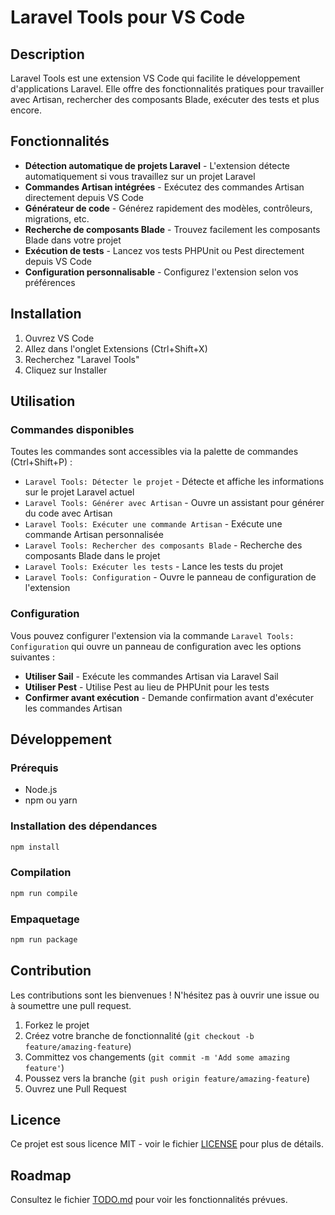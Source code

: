 # Laravel Tools pour VS Code

## Description

Laravel Tools est une extension VS Code qui facilite le développement d'applications Laravel. Elle offre des fonctionnalités pratiques pour travailler avec Artisan, rechercher des composants Blade, exécuter des tests et plus encore.

## Fonctionnalités

- **Détection automatique de projets Laravel** - L'extension détecte automatiquement si vous travaillez sur un projet Laravel
- **Commandes Artisan intégrées** - Exécutez des commandes Artisan directement depuis VS Code
- **Générateur de code** - Générez rapidement des modèles, contrôleurs, migrations, etc.
- **Recherche de composants Blade** - Trouvez facilement les composants Blade dans votre projet
- **Exécution de tests** - Lancez vos tests PHPUnit ou Pest directement depuis VS Code
- **Configuration personnalisable** - Configurez l'extension selon vos préférences

## Installation

1. Ouvrez VS Code
2. Allez dans l'onglet Extensions (Ctrl+Shift+X)
3. Recherchez "Laravel Tools"
4. Cliquez sur Installer

## Utilisation

### Commandes disponibles

Toutes les commandes sont accessibles via la palette de commandes (Ctrl+Shift+P) :

- `Laravel Tools: Détecter le projet` - Détecte et affiche les informations sur le projet Laravel actuel
- `Laravel Tools: Générer avec Artisan` - Ouvre un assistant pour générer du code avec Artisan
- `Laravel Tools: Exécuter une commande Artisan` - Exécute une commande Artisan personnalisée
- `Laravel Tools: Rechercher des composants Blade` - Recherche des composants Blade dans le projet
- `Laravel Tools: Exécuter les tests` - Lance les tests du projet
- `Laravel Tools: Configuration` - Ouvre le panneau de configuration de l'extension

### Configuration

Vous pouvez configurer l'extension via la commande `Laravel Tools: Configuration` qui ouvre un panneau de configuration avec les options suivantes :

- **Utiliser Sail** - Exécute les commandes Artisan via Laravel Sail
- **Utiliser Pest** - Utilise Pest au lieu de PHPUnit pour les tests
- **Confirmer avant exécution** - Demande confirmation avant d'exécuter les commandes Artisan

## Développement

### Prérequis

- Node.js
- npm ou yarn

### Installation des dépendances

```bash
npm install
```

### Compilation

```bash
npm run compile
```

### Empaquetage

```bash
npm run package
```

## Contribution

Les contributions sont les bienvenues ! N'hésitez pas à ouvrir une issue ou à soumettre une pull request.

1. Forkez le projet
2. Créez votre branche de fonctionnalité (`git checkout -b feature/amazing-feature`)
3. Committez vos changements (`git commit -m 'Add some amazing feature'`)
4. Poussez vers la branche (`git push origin feature/amazing-feature`)
5. Ouvrez une Pull Request

## Licence

Ce projet est sous licence MIT - voir le fichier [LICENSE](LICENSE) pour plus de détails.

## Roadmap

Consultez le fichier [TODO.md](TODO.md) pour voir les fonctionnalités prévues.